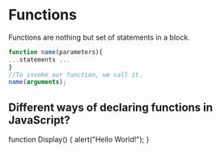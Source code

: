 # Functions

Functions are nothing but set of statements in a block.
```javascript
function name(parameters){
...statements ...
}
//To invoke our function, we call it.
name(arguments);
```




## Different ways of declaring functions in JavaScript?



function Display()
      {
         alert("Hello World!");
      }
<!--stackedit_data:
eyJoaXN0b3J5IjpbLTU5MzMwNjQ3OCwxODUyODUxNjY0LDEzOD
U1MTk4NzksLTc0MjIwMTU0XX0=
-->
